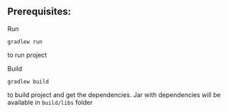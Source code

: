 ## Prerequisites:

Run
```
gradlew run
```
to run project

Build
```
gradlew build
```
to build project and get the dependencies. Jar with dependencies will be available in `build/libs` folder
